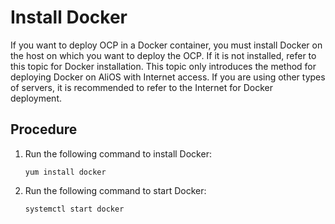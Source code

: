# Install Docker

If you want to deploy OCP in a Docker container, you must install Docker on the host on which you want to deploy the OCP. If it is not installed, refer to this topic for Docker installation. This topic only introduces the method for deploying Docker on AliOS with Internet access. If you are using other types of servers, it is recommended to refer to the Internet for Docker deployment.

## Procedure

1. Run the following command to install Docker:

   ```shell
   yum install docker
   ```

2. Run the following command to start Docker:

   ```shell
   systemctl start docker
   ```
